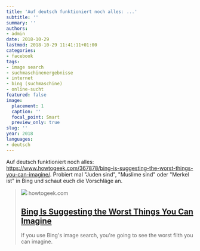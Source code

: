 ```yaml
---
title: 'Auf deutsch funktioniert noch alles: ...'
subtitle: ''
summary: ''
authors:
- admin
date: 2018-10-29
lastmod: 2018-10-29 11:41:11+01:00
categories:
- facebook
tags:
- image search
- suchmaschinenergebnisse
- internet
- bing (suchmaschine)
- online-sucht
featured: false
image:
  placement: 1
  caption: ''
  focal_point: Smart
  preview_only: true
slug: ''
year: 2018
languages:
- deutsch
---
```


Auf deutsch funktioniert noch alles: https://www.howtogeek.com/367878/bing-is-suggesting-the-worst-things-you-can-imagine/. Probiert mal "Juden sind", "Muslime sind" oder "Merkel ist" in Bing und schaut euch die Vorschläge an.
> [![](https://static1.howtogeekimages.com/wordpress/wp-content/uploads/2018/10/img_5bbcbc97c4eda.jpg)](https://www.howtogeek.com/367878/bing-is-suggesting-the-worst-things-you-can-imagine/)
> howtogeek.com
> ## [Bing Is Suggesting the Worst Things You Can Imagine](https://www.howtogeek.com/367878/bing-is-suggesting-the-worst-things-you-can-imagine/)
>
>If you use Bing's image search, you're going to see the worst filth you can imagine.